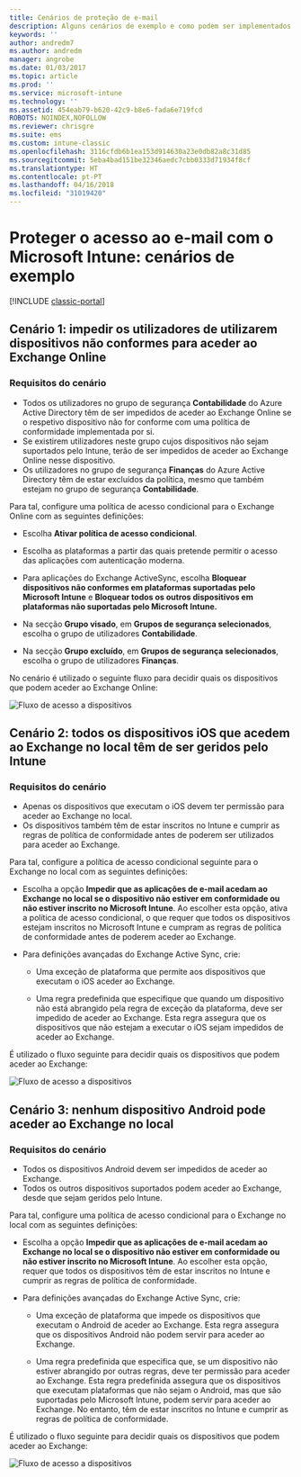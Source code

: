 ```yaml
---
title: Cenários de proteção de e-mail
description: Alguns cenários de exemplo e como podem ser implementados com o acesso condicional.
keywords: ''
author: andredm7
ms.author: andredm
manager: angrobe
ms.date: 01/03/2017
ms.topic: article
ms.prod: ''
ms.service: microsoft-intune
ms.technology: ''
ms.assetid: 454eab79-b620-42c9-b8e6-fada6e719fcd
ROBOTS: NOINDEX,NOFOLLOW
ms.reviewer: chrisgre
ms.suite: ems
ms.custom: intune-classic
ms.openlocfilehash: 3116cfdb6b1ea153d914630a23e0db82a8c31d85
ms.sourcegitcommit: 5eba4bad151be32346aedc7cbb0333d71934f8cf
ms.translationtype: HT
ms.contentlocale: pt-PT
ms.lasthandoff: 04/16/2018
ms.locfileid: "31019420"
---
```

# <a name="protect-access-to-email-with-microsoft-intune-example-scenarios"></a>Proteger o acesso ao e-mail com o Microsoft Intune: cenários de exemplo

[!INCLUDE [classic-portal](../includes/classic-portal.md)]

## <a name="scenario-1-block-users-from-using-noncompliant-devices-to-access-exchange-online"></a>Cenário 1: impedir os utilizadores de utilizarem dispositivos não conformes para aceder ao Exchange Online
### <a name="scenario-requirements"></a>Requisitos do cenário
- Todos os utilizadores no grupo de segurança **Contabilidade** do Azure Active Directory têm de ser impedidos de aceder ao Exchange Online se o respetivo dispositivo não for conforme com uma política de conformidade implementada por si.
- Se existirem utilizadores neste grupo cujos dispositivos não sejam suportados pelo Intune, terão de ser impedidos de aceder ao Exchange Online nesse dispositivo.
- Os utilizadores no grupo de segurança **Finanças** do Azure Active Directory têm de estar excluídos da política, mesmo que também estejam no grupo de segurança **Contabilidade**.

Para tal, configure uma política de acesso condicional para o Exchange Online com as seguintes definições:

- Escolha **Ativar política de acesso condicional**.

- Escolha as plataformas a partir das quais pretende permitir o acesso das aplicações com autenticação moderna.
- Para aplicações do Exchange ActiveSync, escolha **Bloquear dispositivos não conformes em plataformas suportadas pelo Microsoft Intune** e **Bloquear todos os outros dispositivos em plataformas não suportadas pelo Microsoft Intune.**
-   Na secção **Grupo visado**, em **Grupos de segurança selecionados**, escolha o grupo de utilizadores **Contabilidade**.

-   Na secção **Grupo excluído**, em **Grupos de segurança selecionados**, escolha o grupo de utilizadores **Finanças**.


No cenário é utilizado o seguinte fluxo para decidir quais os dispositivos que podem aceder ao Exchange Online:

![Fluxo de acesso a dispositivos](./media/ConditionalAccess8-5.png)

## <a name="scenario-2-all-ios-devices-that-access-exchange-on-premises-must-be-managed-by-intune"></a>Cenário 2: todos os dispositivos iOS que acedem ao Exchange no local têm de ser geridos pelo Intune
### <a name="scenario-requirements"></a>Requisitos do cenário
- Apenas os dispositivos que executam o iOS devem ter permissão para aceder ao Exchange no local.
- Os dispositivos também têm de estar inscritos no Intune e cumprir as regras de política de conformidade antes de poderem ser utilizados para aceder ao Exchange.

Para tal, configure a política de acesso condicional seguinte para o Exchange no local com as seguintes definições:

- Escolha a opção **Impedir que as aplicações de e-mail acedam ao Exchange no local se o dispositivo não estiver em conformidade ou não estiver inscrito no Microsoft Intune**. Ao escolher esta opção, ativa a política de acesso condicional, o que requer que todos os dispositivos estejam inscritos no Microsoft Intune e cumpram as regras de política de conformidade antes de poderem aceder ao Exchange.

- Para definições avançadas do Exchange Active Sync, crie:

  -   Uma exceção de plataforma que permite aos dispositivos que executam o iOS aceder ao Exchange.   

  -   Uma regra predefinida que especifique que quando um dispositivo não está abrangido pela regra de exceção da plataforma, deve ser impedido de aceder ao Exchange. Esta regra assegura que os dispositivos que não estejam a executar o iOS sejam impedidos de aceder ao Exchange.

É utilizado o fluxo seguinte para decidir quais os dispositivos que podem aceder ao Exchange:

![Fluxo de acesso a dispositivos](./media/ConditionalAccess8-3.png)

## <a name="scenario-3-no-android-devices-can-access-exchange-on-premises"></a>Cenário 3: nenhum dispositivo Android pode aceder ao Exchange no local
### <a name="scenario-requirements"></a>Requisitos do cenário
- Todos os dispositivos Android devem ser impedidos de aceder ao Exchange.
- Todos os outros dispositivos suportados podem aceder ao Exchange, desde que sejam geridos pelo Intune.

Para tal, configure uma política de acesso condicional para o Exchange no local com as seguintes definições:

-   Escolha a opção **Impedir que as aplicações de e-mail acedam ao Exchange no local se o dispositivo não estiver em conformidade ou não estiver inscrito no Microsoft Intune**. Ao escolher esta opção, requer que todos os dispositivos têm de estar inscritos no Intune e cumprir as regras de política de conformidade.

- Para definições avançadas do Exchange Active Sync, crie:
  -   Uma exceção de plataforma que impede os dispositivos que executam o Android de aceder ao Exchange. Esta regra assegura que os dispositivos Android não podem servir para aceder ao Exchange.

  -   Uma regra predefinida que especifica que, se um dispositivo não estiver abrangido por outras regras, deve ter permissão para aceder ao Exchange. Esta regra predefinida assegura que os dispositivos que executam plataformas que não sejam o Android, mas que são suportadas pelo Microsoft Intune, podem servir para aceder ao Exchange. No entanto, têm de estar inscritos no Intune e cumprir as regras de política de conformidade.

É utilizado o fluxo seguinte para decidir quais os dispositivos que podem aceder ao Exchange:

![Fluxo de acesso a dispositivos](./media/ConditionalAccess8-4.png)

